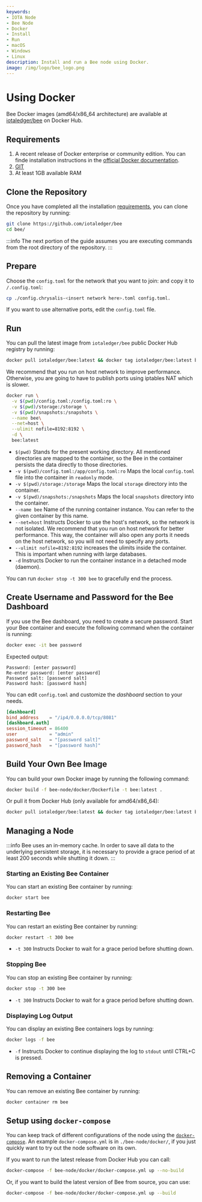 ```yaml
---
keywords:
- IOTA Node
- Bee Node
- Docker
- Install
- Run
- macOS
- Windows
- Linux
description: Install and run a Bee node using Docker.
image: /img/logo/bee_logo.png
---
```


# Using Docker

Bee Docker images (amd64/x86_64 architecture) are available at [iotaledger/bee](https://hub.docker.com/r/iotaledger/bee) on Docker Hub.

## Requirements

1. A recent release of Docker enterprise or community edition. You can finde installation instructions in the [official Docker documentation](https://docs.docker.com/engine/install/).
2. [GIT](https://git-scm.com/)
4. At least 1GB available RAM

## Clone the Repository

Once you have completed all the installation [requirements](#requirements), you can clone the repository by running:

```sh
git clone https://github.com/iotaledger/bee
cd bee/
```
:::info
The next portion of the guide assumes you are executing commands from the root directory of the repository.
:::

## Prepare

Choose the `config.toml` for the network that you want to join: and copy it to `/.config.toml`:

```sh
cp ./config.chrysalis-<insert network here>.toml config.toml. 
```

If you want to use alternative ports, edit the `config.toml` file.

## Run

You can pull the latest image from `iotaledger/bee` public Docker Hub registry by running:

```sh
docker pull iotaledger/bee:latest && docker tag iotaledger/bee:latest bee:latest
```

We recommend that you run on host network to improve performance.  Otherwise, you are going to have to publish ports using iptables NAT which is slower.

```sh
docker run \
  -v $(pwd)/config.toml:/config.toml:ro \
  -v $(pwd)/storage:/storage \
  -v $(pwd)/snapshots:/snapshots \
  --name bee\
  --net=host \
  --ulimit nofile=8192:8192 \
  -d \
  bee:latest
```

* `$(pwd)` Stands for the present working directory. All mentioned directories are mapped to the container, so the Bee in the container persists the data directly to those directories.
* `-v $(pwd)/config.toml:/app/config.toml:ro` Maps the local `config.toml` file into the container in `readonly` mode.
* `-v $(pwd)/storage:/storage` Maps the local `storage` directory into the container.
* `-v $(pwd)/snapshots:/snapshots` Maps the local `snapshots` directory into the container.
* `--name bee` Name of the running container instance. You can refer to the given container by this name.
* `--net=host` Instructs Docker to use the host's network, so the network is not isolated. We recommend that you run on host network for better performance.  This way, the container will also open any ports it needs on the host network, so you will not need to specify any ports.
* `--ulimit nofile=8192:8192` increases the ulimits inside the container. This is important when running with large databases.
* `-d` Instructs Docker to run the container instance in a detached mode (daemon).


You can run `docker stop -t 300 bee` to gracefully end the process.

## Create Username and Password for the Bee Dashboard

If you use the Bee dashboard, you need to create a secure password. Start your Bee container and execute the following command when the container is running:

```sh
docker exec -it bee password
```

Expected output:

```plaintext
Password: [enter password]
Re-enter password: [enter password]
Password salt: [password salt]
Password hash: [password hash]
```

You can edit `config.toml` and customize the _dashboard_ section to your needs.

```toml
[dashboard]
bind_address    = "/ip4/0.0.0.0/tcp/8081"
[dashboard.auth]
session_timeout = 86400
user            = "admin"
password_salt   = "[password salt]"
password_hash   = "[password hash]"
```

## Build Your Own Bee Image

You can build your own Docker image by running the following command:

```sh
docker build -f bee-node/docker/Dockerfile -t bee:latest .
```

Or pull it from Docker Hub (only available for amd64/x86_64):

```sh
docker pull iotaledger/bee:latest && docker tag iotaledger/bee:latest bee:latest
```

## Managing a Node

:::info
Bee uses an in-memory cache. In order to save all data to the underlying persistent storage, it is necessary to provide a grace period of at least 200 seconds while shutting it down.
:::

### Starting an Existing Bee Container

You can start an existing Bee container by running:

```sh
docker start bee
```

### Restarting Bee

You can restart an existing Bee container by running:

```sh
docker restart -t 300 bee
```

* `-t 300` Instructs Docker to wait for a grace period before shutting down.

### Stopping Bee

You can stop an existing Bee container by running:

```sh
docker stop -t 300 bee
```

* `-t 300` Instructs Docker to wait for a grace period before shutting down.

### Displaying Log Output

You can display an existing Bee containers logs by running:

```sh
docker logs -f bee
```

* `-f`
Instructs Docker to continue displaying the log to `stdout` until CTRL+C is pressed.

## Removing a Container

You can remove an existing Bee container by running:

```sh
docker container rm bee
```

## Setup using `docker-compose`

You can keep track of different configurations of the node using the [`docker-compose`](https://docs.docker.com/compose/). An example `docker-compose.yml` is in `./bee-node/docker/`, if you just quickly want to try out the node software on its own.

If you want to run the latest release from Docker Hub you can call:

```sh
docker-compose -f bee-node/docker/docker-compose.yml up --no-build
```

Or, if you want to build the latest version of Bee from source, you can use:

```sh
docker-compose -f bee-node/docker/docker-compose.yml up --build
```
